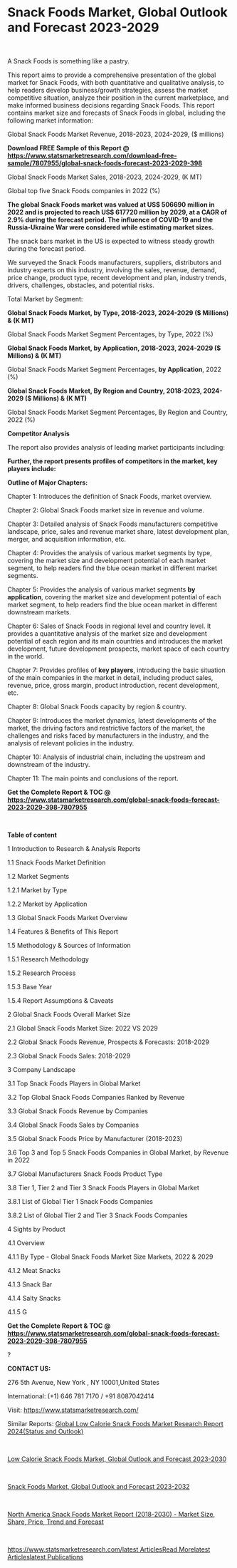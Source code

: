 <h1>Snack Foods Market, Global Outlook and Forecast 2023-2029</h1><br/><p>A Snack Foods is something like a pastry.</p>
 
 
 
 <p>This report aims to provide a comprehensive presentation of the global market for Snack Foods, with both quantitative and qualitative analysis, to help readers develop business/growth strategies, assess the market competitive situation, analyze their position in the current marketplace, and make informed business decisions regarding Snack Foods. This report contains market size and forecasts of Snack Foods in global, including the following market information:</p>
 
 
 
 <p>Global Snack Foods Market Revenue, 2018-2023, 2024-2029, ($ millions)</p>
 
 
 
 <p><strong>Download FREE Sample of this Report @ <a href="https://www.statsmarketresearch.com/download-free-sample/7807955/global-snack-foods-forecast-2023-2029-398">https://www.statsmarketresearch.com/download-free-sample/7807955/global-snack-foods-forecast-2023-2029-398</a></strong></p>
 
 
 
 <p>Global Snack Foods Market Sales, 2018-2023, 2024-2029, (K MT)</p>
 
 
 
 <p>Global top five Snack Foods companies in 2022 (%)</p>
 
 
 
 <p><strong>The global Snack Foods market was valued at US$ 506690 million in 2022 and is projected to reach US$ 617720 million by 2029, at a <strong>CAGR</strong> of 2.9% during the forecast period. The influence of COVID-19 and the Russia-Ukraine War were considered while estimating market sizes.</strong></p>
 
 
 
 <p>The snack bars market in the US is expected to witness steady growth during the forecast period.</p>
 
 
 
 <p>We surveyed the Snack Foods manufacturers, suppliers, distributors and industry experts on this industry, involving the sales, revenue, demand, price change, product type, recent development and plan, industry trends, drivers, challenges, obstacles, and potential risks.</p>
 
 
 
 <p>Total Market by Segment:</p>
 
 
 
 <p><strong>Global Snack Foods Market, by Type, 2018-2023, 2024-2029 ($ Millions) & (K MT)</strong></p>
 
 
 
 <p>Global Snack Foods Market Segment Percentages, by Type, 2022 (%)</p>
 
 
 
 <p><strong>Global Snack Foods Market, <strong>by Application</strong>, 2018-2023, 2024-2029 ($ Millions) & (K MT)</strong></p>
 
 
 
 <p>Global Snack Foods Market Segment Percentages, <strong>by Application</strong>, 2022 (%)</p>
 
 
 
 <p><strong>Global Snack Foods Market, By Region and Country, 2018-2023, 2024-2029 ($ Millions) & (K MT)</strong></p>
 
 
 
 <p>Global Snack Foods Market Segment Percentages, By Region and Country, 2022 (%)</p>
 
 
 
 <p><strong>Competitor Analysis</strong></p>
 
 
 
 <p>The report also provides analysis of leading market participants including:</p>
 
 
 
 <p><strong>Further, the report presents profiles of competitors in the market, <strong>key players</strong> include:</strong></p>
 
 
 
 <p><strong>Outline of Major Chapters:</strong></p>
 
 
 
 <p>Chapter 1: Introduces the definition of Snack Foods, market overview.</p>
 
 
 
 <p>Chapter 2: Global Snack Foods market size in revenue and volume.</p>
 
 
 
 <p>Chapter 3: Detailed analysis of Snack Foods manufacturers competitive landscape, price, sales and revenue market share, latest development plan, merger, and acquisition information, etc.</p>
 
 
 
 <p>Chapter 4: Provides the analysis of various market segments by type, covering the market size and development potential of each market segment, to help readers find the blue ocean market in different market segments.</p>
 
 
 
 <p>Chapter 5: Provides the analysis of various market segments <strong>by application</strong>, covering the market size and development potential of each market segment, to help readers find the blue ocean market in different downstream markets.</p>
 
 
 
 <p>Chapter 6: Sales of Snack Foods in regional level and country level. It provides a quantitative analysis of the market size and development potential of each region and its main countries and introduces the market development, future development prospects, market space of each country in the world.</p>
 
 
 
 <p>Chapter 7: Provides profiles of <strong>key players</strong>, introducing the basic situation of the main companies in the market in detail, including product sales, revenue, price, gross margin, product introduction, recent development, etc.</p>
 
 
 
 <p>Chapter 8: Global Snack Foods capacity by region & country.</p>
 
 
 
 <p>Chapter 9: Introduces the market dynamics, latest developments of the market, the driving factors and restrictive factors of the market, the challenges and risks faced by manufacturers in the industry, and the analysis of relevant policies in the industry.</p>
 
 
 
 <p>Chapter 10: Analysis of industrial chain, including the upstream and downstream of the industry.</p>
 
 
 
 <p>Chapter 11: The main points and conclusions of the report.</p>
 
 
 
 <div><b>Get the Complete Report & TOC @ <a href="https://www.statsmarketresearch.com/global-snack-foods-forecast-2023-2029-398-7807955">https://www.statsmarketresearch.com/global-snack-foods-forecast-2023-2029-398-7807955</a></b></div>
 
 
 
 <p><br />
 
 <b>Table of content</b></p>
 
 
 
 <p>1 Introduction to Research & Analysis Reports<br />
 
 1.1 Snack Foods Market Definition<br />
 
 1.2 Market Segments<br />
 
 1.2.1 Market by Type<br />
 
 1.2.2 Market by Application<br />
 
 1.3 Global Snack Foods Market Overview<br />
 
 1.4 Features & Benefits of This Report<br />
 
 1.5 Methodology & Sources of Information<br />
 
 1.5.1 Research Methodology<br />
 
 1.5.2 Research Process<br />
 
 1.5.3 Base Year<br />
 
 1.5.4 Report Assumptions & Caveats<br />
 
 2 Global Snack Foods Overall Market Size<br />
 
 2.1 Global Snack Foods Market Size: 2022 VS 2029<br />
 
 2.2 Global Snack Foods Revenue, Prospects & Forecasts: 2018-2029<br />
 
 2.3 Global Snack Foods Sales: 2018-2029<br />
 
 3 Company Landscape<br />
 
 3.1 Top Snack Foods Players in Global Market<br />
 
 3.2 Top Global Snack Foods Companies Ranked by Revenue<br />
 
 3.3 Global Snack Foods Revenue by Companies<br />
 
 3.4 Global Snack Foods Sales by Companies<br />
 
 3.5 Global Snack Foods Price by Manufacturer (2018-2023)<br />
 
 3.6 Top 3 and Top 5 Snack Foods Companies in Global Market, by Revenue in 2022<br />
 
 3.7 Global Manufacturers Snack Foods Product Type<br />
 
 3.8 Tier 1, Tier 2 and Tier 3 Snack Foods Players in Global Market<br />
 
 3.8.1 List of Global Tier 1 Snack Foods Companies<br />
 
 3.8.2 List of Global Tier 2 and Tier 3 Snack Foods Companies<br />
 
 4 Sights by Product<br />
 
 4.1 Overview<br />
 
 4.1.1 By Type - Global Snack Foods Market Size Markets, 2022 & 2029<br />
 
 4.1.2 Meat Snacks<br />
 
 4.1.3 Snack Bar<br />
 
 4.1.4 Salty Snacks<br />
 
 4.1.5 G</p>
 
 
 
 <div><b>Get the Complete Report & TOC @ <a href="https://www.statsmarketresearch.com/global-snack-foods-forecast-2023-2029-398-7807955">https://www.statsmarketresearch.com/global-snack-foods-forecast-2023-2029-398-7807955</a></b></div>
 
 
 
 <p>? </p>
 
 
 
 <p><b>CONTACT US:</b><br />
 
 276 5th Avenue, New York , NY 10001,United States<br />
 
 International: (+1) 646 781 7170 / +91 8087042414<br />
 
 Visit: <a href="https://www.statsmarketresearch.com/">https://www.statsmarketresearch.com/</a><br />
 
 Similar Reports: <a href="https://www.statsmarketresearch.com/global-snack-foods-forecast-2023-2029-398-7807955">Global Low Calorie Snack Foods Market Research Report 2024(Status and Outlook)</a><br />
 
 <br />
 
 <a href="https://www.statsmarketresearch.com/global-snack-foods-forecast-2023-2029-398-7807955">Low Calorie Snack Foods Market, Global Outlook and Forecast 2023-2030</a><br />
 
 <br />
 
 <a href="https://www.statsmarketresearch.com/global-snack-foods-forecast-2023-2029-398-7807955">Snack Foods Market, Global Outlook and Forecast 2023-2032</a><br />
 
 <br />
 
 <a href="https://www.statsmarketresearch.com/global-snack-foods-forecast-2023-2029-398-7807955">North America Snack Foods Market Report (2018-2030) - Market Size, Share, Price, Trend and Forecast</a><br />
 
 <br />
 
 <a href="https://gyeongbokgung.com">https://www.statsmarketresearch.com/</a><a href="https://hallyeomaritime.com">latest Articles</a><a href="https://jingwansa.com">Read More</a><a href="https://nguoiviet.jp/">latest Articles</a><a href="https://www.intelmarketresearch.com/">latest Publications</a></p>